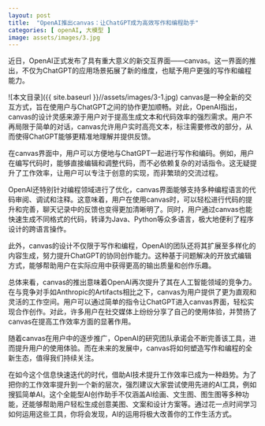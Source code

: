 ```yaml
---
layout: post
title:  "OpenAI推出canvas：让ChatGPT成为高效写作和编程助手"
categories: [ openAI, 大模型 ]
image: assets/images/3.jpg
---
```

近日，OpenAI正式发布了具有重大意义的新交互界面——canvas。这一界面的推出，不仅为ChatGPT的应用场景拓展了新的维度，也赋予用户更强的写作和编程能力。

![本文目录]({{ site.baseurl }}//assets/images/3-1.jpg)
canvas是一种全新的交互方式，旨在使用户与ChatGPT之间的协作更加顺畅。对此，OpenAI指出，canvas的设计灵感来源于用户对于提高生成文本和代码效率的强烈需求。用户不再局限于简单的对话，canvas允许用户实时高亮文本，标注需要修改的部分，从而使得ChatGPT能够更精准地理解并提供反馈。

在canvas界面中，用户可以方便地与ChatGPT一起进行写作和编码。例如，用户在编写代码时，能够直接编辑和调整代码，而不必依赖复杂的对话指令。这无疑提升了工作效率，让用户可以专注于创意的实现，而非繁琐的交流过程。

OpenAI还特别针对编程领域进行了优化，canvas界面能够支持多种编程语言的代码审阅、调试和注释。这意味着，用户在使用canvas时，可以轻松进行代码的提升和完善，聊天记录中的反馈也变得更加清晰明了。同时，用户通过canvas也能快速生成不同格式的代码，转译为Java、Python等众多语言，极大地便利了程序设计的跨语言操作。

此外，canvas的设计不仅限于写作和编程，OpenAI的团队还将其扩展至多样化的内容生成，努力提升ChatGPT的协同创作能力。这种基于问题解决的开放式编辑方式，能够帮助用户在实际应用中获得更高的输出质量和创作乐趣。

总体来看，canvas的推出意味着OpenAI再次提升了其在人工智能领域的竞争力。在与竞争对手如Anthropic的Artifacts相比之下，canvas为用户提供了更为直观和灵活的工作空间。用户可以通过简单的指令让ChatGPT进入canvas界面，轻松实现合作创作。对此，许多用户在社交媒体上纷纷分享了自己的使用体验，并赞扬了canvas在提高工作效率方面的显著作用。

随着canvas在用户中的逐步推广，OpenAI的研究团队承诺会不断完善该工具，进而提升用户的使用体验。而在未来的发展中，canvas将如何塑造写作和编程的全新生态，值得我们持续关注。

在如今这个信息快速迭代的时代，借助AI技术提升工作效率已成为一种趋势。为了把你的工作效率提升到一个新的层次，强烈建议大家尝试使用先进的AI工具，例如搜狐简单AI。这个全能型AI创作助手不仅涵盖AI绘画、文生图、图生图等多种功能，还能够帮助用户轻松生成创意美图、文案和设计方案等。通过花一点时间学习如何运用这些工具，你将会发现，AI的运用将极大改善你的工作生活方式。